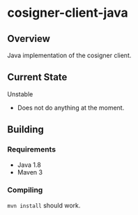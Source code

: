 # cosigner-client-java

## Overview

Java implementation of the cosigner client.

## Current State
Unstable
- Does not do anything at the moment.

## Building

### Requirements

- Java 1.8
- Maven 3

### Compiling

`mvn install` should work.
